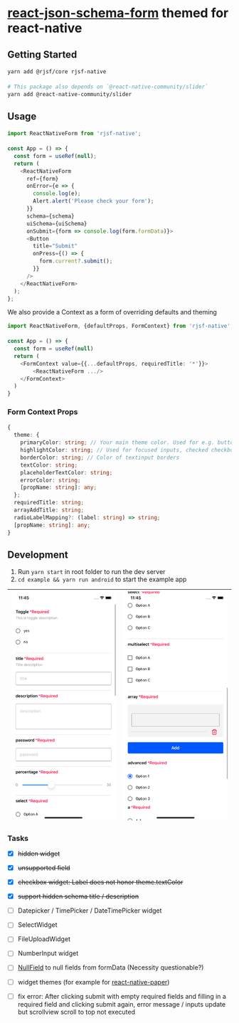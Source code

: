 # [react-json-schema-form](https://github.com/rjsf-team/react-jsonschema-form) themed for react-native

## Getting Started

```bash
yarn add @rjsf/core rjsf-native

# This package also depends on `@react-native-community/slider`
yarn add @react-native-community/slider
```

## Usage
```typescript
import ReactNativeForm from 'rjsf-native';

const App = () => {
  const form = useRef(null);
  return (
    <ReactNativeForm
      ref={form}
      onError={e => {
        console.log(e);
        Alert.alert('Please check your form');
      }}
      schema={schema}
      uiSchema={uiSchema}
      onSubmit={form => console.log(form.formData)}>
      <Button
        title="Submit"
        onPress={() => {
          form.current?.submit();
        }}
      />
    </ReactNativeForm>
  );
};
```

We also provide a Context as a form of overriding defaults and theming

```typescript
import ReactNativeForm, {defaultProps, FormContext} from 'rjsf-native';

const App = () => {
  const form = useRef(null)
  return (
    <FormContext value={{...defaultProps, requiredTitle: '*'}}>
        <ReactNativeForm .../>
    </FormContext>
  )
}
```

### Form Context Props
```typescript
{
  theme: {
    primaryColor: string; // Your main theme color. Used for e.g. buttons
    highlightColor: string; // Used for focused inputs, checked checkboxes, slider...
    borderColor: string; // Color of textinput borders
    textColor: string;
    placeholderTextColor: string;
    errorColor: string;
    [propName: string]: any;
  };
  requiredTitle: string;
  arrayAddTitle: string;
  radioLabelMapping?: (label: string) => string;
  [propName: string]: any;
}
```

## Development
1. Run ```yarn start``` in root folder to run the dev server
2. ```cd example && yarn run android``` to start the example app

![](./docs/Simulator%20Screen%20Shot%20-%20iPhone%2011%20-%202020-01-03%20at%2011.45.00.png) | ![](./docs/Simulator%20Screen%20Shot%20-%20iPhone%2011%20-%202020-01-03%20at%2011.45.04.png)
:-------------------------:|:-------------------------:


### Tasks

- [x] <del>hidden widget</del>
- [x]  <del>unsupported field</del>
- [x]  <del>checkbox widget: Label does not honor theme.textColor</del>
- [x]  <del>support hidden schema title / description</del>
- [ ]  Datepicker / TimePicker / DateTimePicker widget
- [ ]  SelectWidget
- [ ]  FileUploadWidget
- [ ]  NumberInput widget
- [ ]  [NullField](https://github.com/rjsf-team/react-jsonschema-form/blob/master/packages/core/src/components/fields/NullField.js) to null fields from formData (Necessity questionable?)
- [ ]  widget themes (for example for [react-native-paper](https://callstack.github.io/react-native-paper/))
- [ ]  fix error: After clicking submit with empty required fields and filling in a required field and clicking submit again, error message / inputs update but scrollview scroll to top not executed


